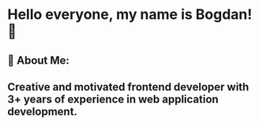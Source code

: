# Hello everyone, my name is Bogdan! 👋

## 💫 About Me:
## Сreative and motivated frontend developer with 3+ years of experience in web application development.



